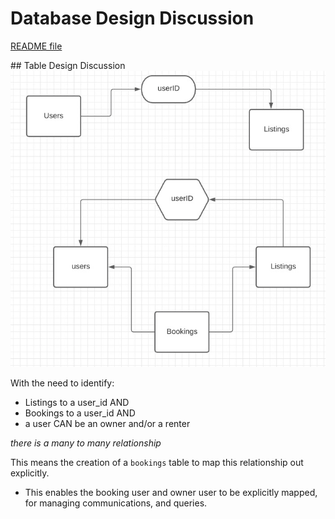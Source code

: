 # Database Design Discussion

[README file](../README.md)

## Table Design Discussion
![Database design](../public/images/database_many_to_many.png)

With the need to identify:
  - Listings to a user_id
  AND
  - Bookings to a user_id
  AND
  - a user CAN be an owner and/or a renter

_there is a many to many relationship_

This means the creation of a ```bookings``` table to map this relationship out explicitly.
  - This enables the booking user and owner user to be explicitly mapped, for managing communications, and queries.
